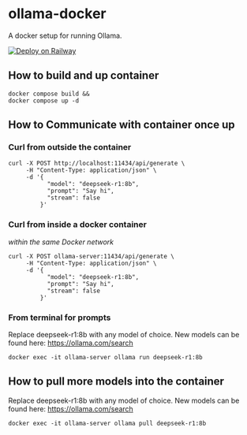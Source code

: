 # ollama-docker
A docker setup for running Ollama.

[![Deploy on Railway](https://railway.com/button.svg)](https://railway.com/template/ZFH0bl?referralCode=AqDjJs)

## How to build and up container
```
docker compose build &&
docker compose up -d
```

## How to Communicate with container once up

### Curl from outside the container

```
curl -X POST http://localhost:11434/api/generate \
     -H "Content-Type: application/json" \
     -d '{
           "model": "deepseek-r1:8b",
           "prompt": "Say hi",
           "stream": false
         }'
```

### Curl from inside a docker container
*within the same Docker network*


```
curl -X POST ollama-server:11434/api/generate \
     -H "Content-Type: application/json" \
     -d '{
           "model": "deepseek-r1:8b",
           "prompt": "Say hi",
           "stream": false
         }'
```

### From terminal for prompts
Replace deepseek-r1:8b with any model of choice.
New models can be found here: https://ollama.com/search
```
docker exec -it ollama-server ollama run deepseek-r1:8b
```

## How to pull more models into the container
Replace deepseek-r1:8b with any model of choice.
New models can be found here: https://ollama.com/search
```
docker exec -it ollama-server ollama pull deepseek-r1:8b
```
